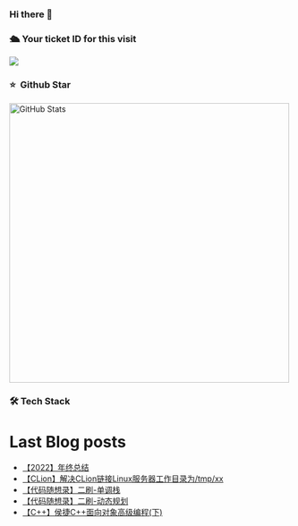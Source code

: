 ### Hi there 👋

<!--
**doraemon-hub-art/doraemon-hub-art** is a ✨ _special_ ✨ repository because its `README.md` (this file) appears on your GitHub profile.

Here are some ideas to get you started:

- 🔭 I’m currently working on ...

- 🌱 I’m currently learning ...

- 👯 I’m looking to collaborate on ...

- 🤔 I’m looking for help with ...

- 💬 Ask me about ...

- 📫 How to reach me: ...

- 😄 Pronouns: ...

- ⚡ Fun fact: ...
  -->

  

### **🛳** **Your ticket ID for this visit**

<img src="https://profile-counter.glitch.me/doraemon-hub-art/count.svg" />

### ⭐️ &nbsp;Github Star

<img width="500px"  alt="GitHub Stats" src="https://github-readme-stats.vercel.app/api?username=doraemon-hub-art&count_private=true&show_icons=true"/>

### **🛠** **Tech Stack**

# Last Blog posts
<!-- BLOG-POST-LIST:START -->
- [【2022】年终总结](https://banshengua.top/%e3%80%902022%e3%80%91%e5%b9%b4%e7%bb%88%e6%80%bb%e7%bb%93/)
- [【CLion】解决CLion链接Linux服务器工作目录为/tmp/xx](https://banshengua.top/%e3%80%90clion%e3%80%91%e8%a7%a3%e5%86%b3clion%e9%93%be%e6%8e%a5linux%e6%9c%8d%e5%8a%a1%e5%99%a8%e5%b7%a5%e4%bd%9c%e7%9b%ae%e5%bd%95%e4%b8%ba-tmp-xx/)
- [【代码随想录】二刷-单调栈](https://banshengua.top/%e3%80%90%e4%bb%a3%e7%a0%81%e9%9a%8f%e6%83%b3%e5%bd%95%e3%80%91%e4%ba%8c%e5%88%b7-%e5%8d%95%e8%b0%83%e6%a0%88/)
- [【代码随想录】二刷-动态规划](https://banshengua.top/%e3%80%90%e4%bb%a3%e7%a0%81%e9%9a%8f%e6%83%b3%e5%bd%95%e3%80%91%e4%ba%8c%e5%88%b7-%e5%8a%a8%e6%80%81%e8%a7%84%e5%88%92/)
- [【C++】侯捷C++面向对象高级编程&lpar;下&rpar;](https://banshengua.top/%e3%80%90c%e3%80%91%e4%be%af%e6%8d%b7c%e9%9d%a2%e5%90%91%e5%af%b9%e8%b1%a1%e9%ab%98%e7%ba%a7%e7%bc%96%e7%a8%8b%e4%b8%8b/)
<!-- BLOG-POST-LIST:END -->


